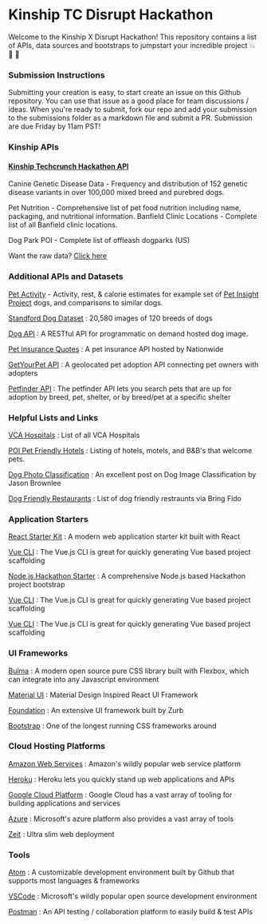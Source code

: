 # Kinship TC Disrupt Hackathon

Welcome to the Kinship X Disrupt Hackathon! This repository contains a list of APIs, data sources and bootstraps to jumpstart your incredible project :boom: :dog: :rocket:

### Submission Instructions

Submitting your creation is easy, to start create an issue on this Github repository. You can use that issue as a good place for team discussions / ideas. When you're ready to submit, fork our repo and add your submission to the submissions folder as a markdown file and submit a PR. Submission are due Friday by 11am PST!

### Kinship APIs
#### [Kinship Techcrunch Hackathon API](https://kinshiptc.docs.apiary.io/)

Canine Genetic Disease Data - Frequency and distribution of 152 genetic disease variants in over 100,000 mixed breed and purebred dogs.

Pet Nutrition - Comprehensive list of pet food nutrition including name, packaging, and nutritional information.
Banfield Clinic Locations - Complete list of all Banfield clinic locations.

Dog Park POI - Complete list of offleash dogparks (US)

Want the raw data? [Click here](https://www.dropbox.com/sh/xlvwe5bqkoy99gv/AAAUemKETFTOE0gtnEbuAKNNa?dl=0)

### Additional APIs and Datasets

[Pet Activity](https://www.dropbox.com/s/ahsoiels336wazo/Pet-Activity.csv?dl=0) - Activity, rest, & calorie estimates for example set of [Pet Insight Project](https://www.petinsight.com/) dogs, and comparisons to similar dogs.

[Standford Dog Dataset](https://www.kaggle.com/jessicali9530/stanford-dogs-dataset) : 20,580 images of 120 breeds of dogs

[Dog API](https://github.com/ElliottLandsborough/dog-ceo-api) : A RESTful API for programmatic on demand hosted dog image.

[Pet Insurance Quotes](https://developer2.nationwide.com/swagger/Pet%20Insurance%20Quote%20V1) : A pet insurance API hosted by Nationwide

[GetYourPet API](https://getyourpet.com/api-documentation/) : A geolocated pet adoption API connecting pet owners with adopters

[Petfinder API](https://www.petfinder.com/developers/api-docs) : The petfinder API lets you search pets that are up for adoption by breed, pet, shelter, or by breed/pet at a specific shelter

### Helpful Lists and Links

[VCA Hospitals](https://vcahospitals.com/find-a-hospital/location-directory) : List of all VCA Hospitals

[POI Pet Friendly Hotels](http://www.poi-factory.com/node/10677) : Listing of hotels, motels, and B&B's that welcome pets.

[Dog Photo Classification](https://machinelearningmastery.com/how-to-develop-a-convolutional-neural-network-to-classify-photos-of-dogs-and-cats/) : An excellent post on Dog Image Classification by Jason Brownlee

[Dog Friendly Restaurants](https://www.bringfido.com/restaurant/region/united_states/) : List of dog friendly restraunts via Bring Fido

### Application Starters

[React Starter Kit](https://github.com/kriasoft/react-starter-kit) : A modern web application starter kit built with React

[Vue CLI](https://cli.vuejs.org) : The Vue.js CLI is great for quickly generating Vue based project scaffolding

[Node.js Hackathon Starter](https://github.com/sahat/hackathon-starter) : A comprehensive Node.js based Hackathon project bootstrap

[Vue CLI](https://cli.vuejs.org) : The Vue.js CLI is great for quickly generating Vue based project scaffolding

[Vue CLI](https://cli.vuejs.org) : The Vue.js CLI is great for quickly generating Vue based project scaffolding

### UI Frameworks

[Bulma](https://bulma.io) : A modern open source pure CSS library built with Flexbox, which can integrate into any Javascript environment

[Material UI](https://material-ui.com) : Material Design Inspired React UI Framework

[Foundation](https://foundation.zurb.com) : An extensive UI framework built by Zurb

[Bootstrap](https://getbootstrap.com) : One of the longest running CSS frameworks around

### Cloud Hosting Platforms

[Amazon Web Services](https://aws.amazon.com/) : Amazon's wildly popular web service platform

[Heroku](https://www.heroku.com/) : Heroku lets you quickly stand up web applications and APIs

[Google Cloud Platform](https://cloud.google.com/) : Google Cloud has a vast array of tooling for building applications and services

[Azure](https://azure.microsoft.com/en-us/) : Microsoft's azure platform also provides a vast array of tools

[Zeit](https://zeit.co) : Ultra slim web deployment

### Tools

[Atom](https://atom.io) : A customizable development environment built by Github that supports most languages & frameworks

[VSCode](https://code.visualstudio.com/) : Microsoft's wildly popular open source development environment

[Postman](https://www.getpostman.com/) : An API testing / collaboration platform to easily build & test APIs
